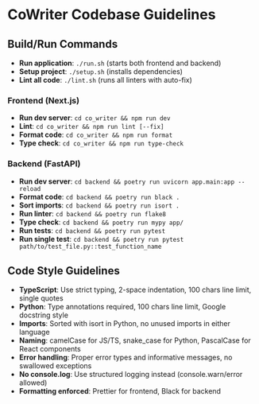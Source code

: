 # CoWriter Codebase Guidelines

## Build/Run Commands
- **Run application**: `./run.sh` (starts both frontend and backend)
- **Setup project**: `./setup.sh` (installs dependencies)
- **Lint all code**: `./lint.sh` (runs all linters with auto-fix)

### Frontend (Next.js)
- **Run dev server**: `cd co_writer && npm run dev`
- **Lint**: `cd co_writer && npm run lint [--fix]`
- **Format code**: `cd co_writer && npm run format`
- **Type check**: `cd co_writer && npm run type-check`

### Backend (FastAPI)
- **Run dev server**: `cd backend && poetry run uvicorn app.main:app --reload`
- **Format code**: `cd backend && poetry run black .`
- **Sort imports**: `cd backend && poetry run isort .`
- **Run linter**: `cd backend && poetry run flake8`
- **Type check**: `cd backend && poetry run mypy app/`
- **Run tests**: `cd backend && poetry run pytest`
- **Run single test**: `cd backend && poetry run pytest path/to/test_file.py::test_function_name`

## Code Style Guidelines
- **TypeScript**: Use strict typing, 2-space indentation, 100 chars line limit, single quotes
- **Python**: Type annotations required, 100 chars line limit, Google docstring style
- **Imports**: Sorted with isort in Python, no unused imports in either language
- **Naming**: camelCase for JS/TS, snake_case for Python, PascalCase for React components
- **Error handling**: Proper error types and informative messages, no swallowed exceptions
- **No console.log**: Use structured logging instead (console.warn/error allowed)
- **Formatting enforced**: Prettier for frontend, Black for backend